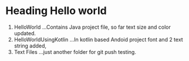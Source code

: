 # Heading Hello world
1. HelloWorld
...Contains Java project file, so far text size and color updated.
2. HelloWorldUsingKotlin
...In kotlin based Andoid project font and 2 text string added,
3. Text Files
...just another folder for git push testing.